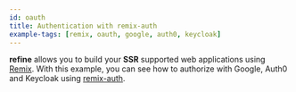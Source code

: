 ```yaml
---
id: oauth
title: Authentication with remix-auth
example-tags: [remix, oauth, google, auth0, keycloak]
---
```


**refine** allows you to build your **SSR** supported web applications using [Remix](https://remix.run/). With this example, you can see how to authorize with Google, Auth0 and Keycloak using [remix-auth](https://github.com/sergiodxa/remix-auth).

<CodeSandboxExample path="with-remix-oauth" />
